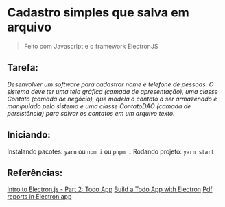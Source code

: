 # Cadastro simples que salva em arquivo

> Feito com Javascript e o framework ElectronJS

## Tarefa:
*Desenvolver um software para cadastrar nome e telefone de pessoas. O sistema deve ter uma tela gráfica (camada de apresentação), uma classe Contato (camada de negócio), que modela o contato a ser armazenado e manipulado pelo sistema e uma classe ContatoDAO (camada de persistência) para salvar os contatos em um arquivo texto.*

## Iniciando:
Instalando pacotes: `yarn` ou `npm i` ou `pnpm i`
Rodando projeto: `yarn start`

## Referências:
[Intro to Electron.js - Part 2: Todo App](https://www.digitalocean.com/community/tutorials/electron-intro-to-electron-todo-app)
[Build a Todo App with Electron](https://codeburst.io/build-a-todo-app-with-electron-d6c61f58b55a)
[Pdf reports in Electron app](https://jsreport.net/blog/pdf-reports-in-electron-app)
